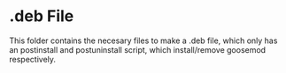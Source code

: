 <!--
 Explains the contents of this folder
 Copyright (C) 2021  0J3

 This program is free software: you can redistribute it and/or modify
 it under the terms of the GNU Affero General Public License as published
 by the Free Software Foundation, either version 3 of the License, or
 (at your option) any later version.

 This program is distributed in the hope that it will be useful,
 but WITHOUT ANY WARRANTY; without even the implied warranty of
 MERCHANTABILITY or FITNESS FOR A PARTICULAR PURPOSE.  See the
 GNU Affero General Public License for more details.

 You should have received a copy of the GNU Affero General Public License
 along with this program.  If not, see <https://www.gnu.org/licenses/>.
 -->

# .deb File

This folder contains the necesary files to make a .deb file, which only has an postinstall and postuninstall script, which install/remove goosemod respectively.
